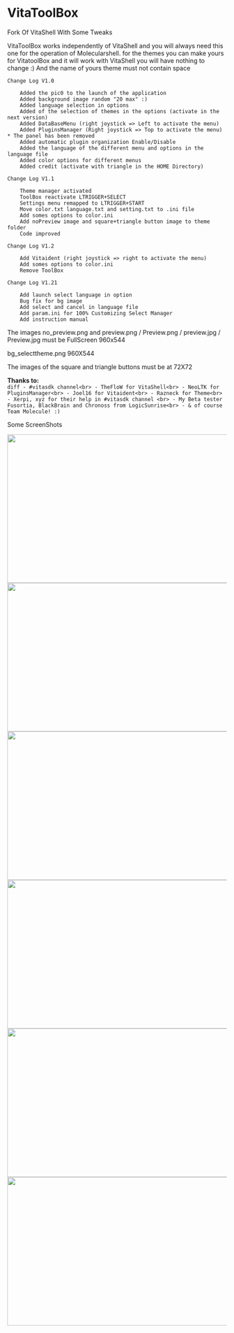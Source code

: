 # VitaToolBox
Fork Of VitaShell With Some Tweaks

VitaToolBox works independently of VitaShell and you will always need this one for the operation of Molecularshell. for the themes you can make yours for VitatoolBox and it will work with VitaShell you will have nothing to change :) And the name of yours theme must not contain space

    Change Log V1.0

        Added the pic0 to the launch of the application
        Added background image random "20 max" :)
        Added language selection in options
        Added of the selection of themes in the options (activate in the next version)
        Added DataBaseMenu (right joystick => Left to activate the menu)
        Added PluginsManager (Right joystick => Top to activate the menu) * The panel has been removed
        Added automatic plugin organization Enable/Disable
        Added the language of the different menu and options in the language file
        Added color options for different menus
        Added credit (activate with triangle in the HOME Directory)

    Change Log V1.1

        Theme manager activated
        ToolBox reactivate LTRIGGER+SELECT
        Settings menu remapped to LTRIGGER+START
        Move color.txt language.txt and setting.txt to .ini file
        Add somes options to color.ini
        Add noPreview image and square+triangle button image to theme folder
        Code improved

    Change Log V1.2

        Add Vitaident (right joystick => right to activate the menu)
        Add somes options to color.ini
        Remove ToolBox

    Change Log V1.21

        Add launch select language in option
        Bug fix for bg image
        Add select and cancel in language file
        Add param.ini for 100% Customizing Select Manager
        Add instruction manual

The images no_preview.png and preview.png / Preview.png / preview.jpg / Preview.jpg must be FullScreen 960x544

bg_selecttheme.png 960X544

The images of the square and triangle buttons must be at 72X72

<b>Thanks to:</b> <br>
           ```diff
           - #vitasdk channel<br>
           - TheFloW for VitaShell<br>
           - NeoLTK for PluginsManager<br>
           - Joel16 for Vitaident<br>
           - Razneck for Theme<br>
           - Xerpi, xyz for their help in #vitasdk channel <br>
           - My Beta tester Fusortia, BlackBrain and Chronoss from LogicSunrise<br>
           - & of course Team Molecule! :)
           ```

Some ScreenShots

<img height="340" width="600" src="http://www.bmk.hamtek-solutions.com/images/articles/vitatoolbox/1.jpg" />
<br>
<img height="340" width="600" src="http://www.bmk.hamtek-solutions.com/images/articles/vitatoolbox/2.jpg" />
<br>
<img height="340" width="600" src="http://www.bmk.hamtek-solutions.com/images/articles/vitatoolbox/3.jpg" />
<br>
<img height="340" width="600" src="http://www.bmk.hamtek-solutions.com/images/articles/vitatoolbox/4.jpg" />
<br>
<img height="340" width="600" src="http://www.bmk.hamtek-solutions.com/images/articles/vitatoolbox/5.jpg" />
<br>
<img height="340" width="600" src="http://www.bmk.hamtek-solutions.com/images/articles/vitatoolbox/6.jpg" />
<br>

